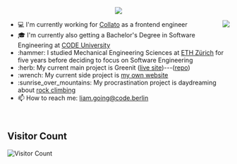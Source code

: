 
<p align="center">
  <img src="https://user-images.githubusercontent.com/41804800/122765027-5bb32700-d2a0-11eb-9804-5fe853e78863.gif")
)
" />
</p>


<div>
	<img align="right" src="https://media1.giphy.com/media/13HgwGsXF0aiGY/giphy.gif" />
	<ul>
	  <li> 💻 I'm currently working for <a href="https://collato.com/">Collato</a> as a frontend engineer</li>
	  <li> 🎓 I'm currently also getting a Bachelor's Degree in Software Engineering at <a href="https://code.berlin/en/">CODE University</a> </li>
	  <li> :hammer: I studied Mechanical Engineering Sciences at <a href="https://ethz.ch/en.html/">ETH Zürich</a> for five years before deciding to focus on 		Software Engineering
	  <li> :herb: My current main project is Greenit (<a href="https://greenitcommunity.com">live site</a>)---(<a href="https://github.com/greenit-recipes">repo</a>)</li>
	  <li> :wrench: My current side project is <a href="http://liamgoing.com">my own website</a> </li>
	  <li> :sunrise_over_mountains: My procrastination project is daydreaming about <a href="https://media.giphy.com/media/SLXFqBMvvdKcU/giphy.gif">rock 			climbing</a> </li>
	  <li> 📫 How to reach me: <a href="mailto: liam.going@code.berlin">liam.going@code.berlin</a> </li>
	</ul>
</div>
<br>

## Visitor Count
![Visitor Count](https://profile-counter.glitch.me/kintsugicode/count.svg)
